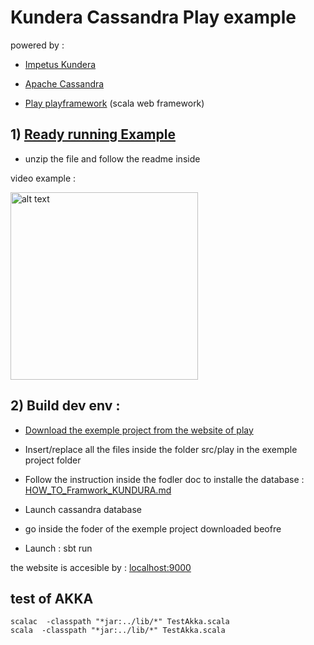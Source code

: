 # Kundera Cassandra Play example

powered by :

- [Impetus Kundera](https://github.com/Impetus/Kundera)

- [Apache Cassandra](https://github.com/apache/cassandra)

- [Play playframework](https://github.com/playframework/playframework) (scala web framework)


## 1) [Ready running Example](./example)

- unzip the file and follow the readme inside

video example :

<a href="https://user-images.githubusercontent.com/10202690/54074487-33e85280-4293-11e9-9071-4d9b467200e9.gif" target="_blank"><img src="https://user-images.githubusercontent.com/10202690/54074487-33e85280-4293-11e9-9071-4d9b467200e9.gif" alt="alt text" width="300" height="whatever"></a>

## 2) Build dev env :

- [Download the exemple project from the website of play](https://www.playframework.com/getting-started)
- Insert/replace all the files inside the folder src/play in the exemple project folder

- Follow the instruction inside the fodler doc to installe the database : [HOW_TO_Framwork_KUNDURA.md](./documentation/HOW_TO_Framwork_KUNDURA.md)

- Launch cassandra database
- go inside the foder of the exemple project downloaded beofre
- Launch : sbt run

the website is accesible by : [localhost:9000](http://localhost:9000)


## test of AKKA
```
scalac  -classpath "*jar:../lib/*" TestAkka.scala
scala  -classpath "*jar:../lib/*" TestAkka.scala
```


